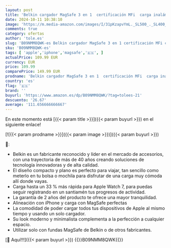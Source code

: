 ```yaml
---
layout: post
title: 'Belkin cargador MagSafe 3 en 1  certificación MFi  carga inalámbrica rápida portátil para serie de iPhone 15  iPhone 14  13  12  Apple Watch Series 8  7 y posteriores  AirPods 2 y AirPods Pro'
date: 2024-10-11 10:38:10
image: 'https://m.media-amazon.com/images/I/31pKzapvYmL._SL500_._SL400_.jpg'
comments: true
category: ofertas
author: 'tole.es'
slug: 'B09NMM8QWK-es Belkin cargador MagSafe 3 en 1 certificación MFi carga...'
sku: 'B09NMM8QWK-es'
tags: [ 'apple','iphone','magsafe','🇪🇸', ]
actualPrice: 109.99 EUR
currency: EUR
price: 109.99
comparePrice: 149.99 EUR
prodname: 'Belkin cargador MagSafe 3 en 1  certificación MFi  carga inalámbrica rápida portátil para serie de iPhone 15  iPhone 14  13  12  Apple Watch Series 8  7 y posteriores  AirPods 2 y AirPods Pro'
country: 'es'
flag: '🇪🇸'
brand: ''
buyurl: 'https://www.amazon.es/dp/B09NMM8QWK/?tag=tolees-21'
descuento: '26.67'
average: '111.656666666667'
---
```


En este momento está [{{< param title >}}]({{< param buyurl >}}) en el siguiente enlace!

[![{{< param prodname >}}]({{< param image >}})]({{< param buyurl >}})

🔎:

- Belkin es un fabricante reconocido y líder en el mercado de accesorios, con una trayectoria de más de 40 años creando soluciones de tecnología innovadoras y de alta calidad.
- El diseño compacto y plano es perfecto para viajar, tan sencillo como meterlo en tu bolsa o mochila para disfrutar de una carga muy cómoda allí donde vayas.
- Carga hasta un 33 % más rápida para Apple Watch 7, para puedas seguir registrando en un santiamén tus progresos de actividad.
- La garantía de 2 años del producto te ofrece una mayor tranquilidad.
- Alineación con iPhone y carga con MagSafe perfectas
- La comodidad de poder cargar todos tus dispositivos de Apple al mismo tiempo y usando un solo cargador.
- Su look moderno y minimalista complementa a la perfección a cualquier espacio.
- Utilizar solo con fundas MagSafe de Belkin o de otros fabricantes.

[🛒 Aquí!!!]({{< param buyurl >}})
{{<world>}}B09NMM8QWK{{</world>}}

